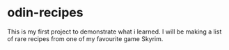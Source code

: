 # odin-recipes
This is my first project to demonstrate what i learned.
I will be making a list of rare recipes from one of my favourite game Skyrim.